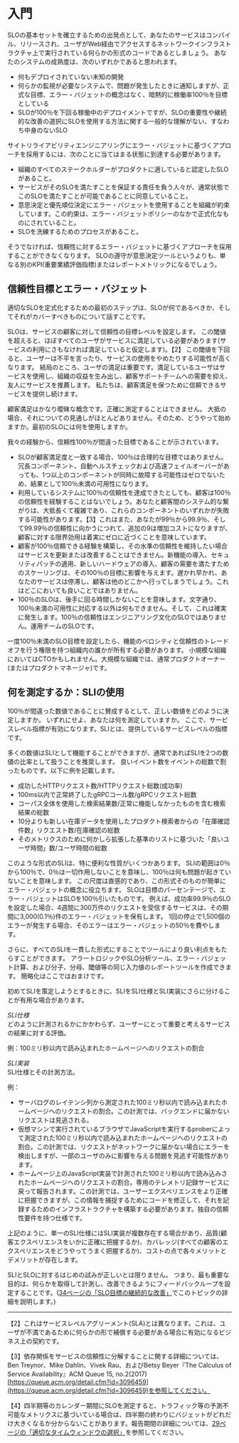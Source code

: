 # 入門

SLOの基本セットを確立するための出発点として、あなたのサービスはコンパイル、リリースされ、ユーザがWeb経由でアクセスするネットワークインフラストラクチャ上で実行されている何らかの形式のコードであるとしましょう。
あなたのシステムの成熟度は、次のいずれかであると思われます。

* 何もデプロイされていない未知の開発
* 何らかの監視が必要なシステムで、問題が発生したときに通知しますが、正式な目標、エラー・バジェットの概念はなく、暗黙的に稼働率100％を目標としている
* SLOが100％を下回る稼働中のデプロイメントですが、SLOの重要性や継続的な改善の選択にSLOを使用する方法に関する一般的な理解がない、すなわち中身のないSLO

サイトリライアビリティエンジニアリングにエラー・バジェットに基づくアプローチを採用するには、次のことに当てはまる状態に到達する必要があります。

* 組織のすべてのステークホルダーがプロダクトに適していると認定したSLOがあること。
* サービスがそのSLOを満たすことを保証する責任を負う人々が、通常状態でこのSLOを満たすことが可能であることに同意していること。
* 意思決定と優先順位決定にエラー・バジェットを使用することを組織が約束しています。この約束は、エラー・バジェットポリシーのなかで正式化なものにされていること。
* SLOを洗練するためのプロセスがあること。

そうでなければ、信頼性に対するエラー・バジェットに基づくアプローチを採用することができなくなります。
SLOの遵守が意思決定ツールというよりも、単なる別のKPI(重要業績評価指標)またはレポートメトリックになるでしょう。

## 信頼性目標とエラー・バジェット

適切なSLOを定式化するための最初のステップは、SLOが何であるべきか、そしてそれがカバーすべきものについて話すことです。

SLOは、サービスの顧客に対して信頼性の目標レベルを設定します。
この閾値を超えると、ほぼすべてのユーザがサービスに満足している必要があります(サービスの利用にさもなければ満足していると仮定します)。【2】
この閾値を下回ると、ユーザーは不平を言ったり、サービスの使用をやめたりする可能性が高くなります。
結局のところ、ユーザの満足は重要です。満足しているユーザはサービスを使用し、組織の収益を生み出し、顧客サポートチームへの需要を抑え、友人にサービスを推薦します。
私たちは、顧客満足を保つために信頼できるサービスを提供し続けます。

顧客満足はかなり曖昧な概念です。正確に測定することはできません。
大抵の場合、それについての見通しがほとんどありません。そのため、どうやって始めますか。最初のSLOには何を使用しますか。

我々の経験から、信頼性100％が間違った目標であることが示されています。

* SLOが顧客満足度と一致する場合、100％は合理的な目標ではありません。冗長コンポーネント、自動ヘルスチェックおよび高速フェイルオーバーがあっても、1つ以上のコンポーネントが同時に故障する可能性はゼロでないため、結果として100％未満の可用性になります。
* 利用しているシステムに100％の信頼性を達成できたとしても、顧客は100％の信頼性を経験することはないでしょう。あなたと顧客間のシステム的な繋がりは、大抵長くて複雑であり、これらのコンポーネントのいずれかが失敗する可能性があります。【3】これはまた、あなたが99％から99.9％、そして99.99％の信頼性に向かうにつれて、追加の9は増加コストになりますが、顧客に対する限界効用は着実にゼロに近づくことを意味しています。
* 顧客が100％信頼できる経験を構築し、その水準の信頼性を維持したい場合はサービスを更新または改善することはできません。新機能の導入、セキュリティパッチの適用、新しいハードウェアの導入、顧客の需要を満たすためのスケーリングは、その100％の目標に影響を与えます。遅かれ早かれ、あなたのサービスは停滞し、顧客は他のどこかへ行ってしまうでしょう。これはどこにおいても良いことではありません。
* 100％のSLOは、後手に回る時間しかないことを意味します。文字通り、100％未満の可用性に対応する以外は何もできません。そして、これは確実に発生します。100％の信頼性はエンジニアリング文化のSLOではありません。運用チームのSLOです。

一度100％未満のSLO目標を設定したら、機能のベロシティと信頼性のトレードオフを行う権限を持つ組織内の誰かが所有する必要があります。
小規模な組織においてはCTOかもしれません。大規模な組織では、通常プロダクトオーナー(またはプロダクトマネージャ)です。

## 何を測定するか：SLIの使用

100％が間違った数値であることに賛成するとして、正しい数値をどのように決定しますか。
いずれにせよ、あなたは何を測定していますか。
ここで、サービスレベル指標が有効になります。SLIとは、提供しているサービスレベルの指標です。

多くの数値はSLIとして機能することができますが、通常であればSLIを2つの数値の比率として扱うことを推奨します。
良いイベント数をイベントの総数で割ったものです。以下に例を記載します。

* 成功したHTTPリクエスト数/HTTPリクエスト総数(成功率)
* 100ms以内で正常終了したgRPCコール数/gRPCリクエスト総数
* コーパス全体を使用した検索結果数/正常に機能しなかったものを含む検索結果の総数
* 10分よりも新しい在庫データを使用したプロダクト検索者からの「在庫確認件数」リクエスト数/在庫確認の総数
* そのメトリクスのために何かしら拡張した基準のリストに基づいた「良いユーザ時間」数/ユーザ時間の総数

このような形式のSLIは、特に便利な性質がいくつかあります。
SLIの範囲は0％から100％で、0％は一切作用しないことを意味し、100％は何も問題が起きていないことを意味します。
この尺度は直感的であり、この形式そのものが簡単にエラー・バジェットの概念に役立ちます。
SLOは目標のパーセンテージで、エラー・バジェットはSLOを100％引いたものです。
例えば、成功率99.9％のSLOを設定した場合、4週間に300万件のリクエストを受信するサービスは、その期間に3,000(0.1％)件のエラー・バジェットを保有します。
1回の停止で1,500個のエラーが発生する場合、そのエラーはエラー・バジェットの50％を費やします。

さらに、すべてのSLIを一貫した形式にすることでツールにより良い利点をもたらすことができます。
アラートロジックやSLO分析ツール、エラー・バジェット計算、および分子、分母、閾値等の同じ入力値のレポートツールを作成できます。
簡略化はここではおまけです。

初めてSLIを策定しようとするときに、SLIをSLI仕様とSLI実装にさらに分けることが有用な場合があります。

_SLI仕様_  
どのように計測されるかにかかわらず、ユーザーにとって重要と考えるサービスの結果に対する評価。

例：100ミリ秒以内で読み込まれたホームページへのリクエストの割合

_SLI実装_  
SLI仕様とその計測方法。

例：

* サーバログのレイテンシ列から測定された100ミリ秒以内で読み込まれたホームページへのリクエストの割合。この計測では、バックエンドに届かないリクエストは見逃される。
* 仮想マシンで実行されているブラウザでJavaScriptを実行するproberによって測定された100ミリ秒以内で読み込まれたホームページへのリクエストの割合。この計測では、リクエストがネットワークに届かない場合にエラーを検出しますが、一部のユーザのみに影響を与える問題を見逃す可能性があります。
* ホームページ上のJavaScript実装で計測された100ミリ秒以内で読み込みされたホームページへのリクエストの割合。専用のテレメトリ記録サービスに戻って報告されます。この計測では、ユーザーエクスペリエンスをより正確に把握できますが、この情報を捕捉するためにコードを修正して、それを記録するためのインフラストラクチャを構築する必要があります。独自の信頼性要件を持つ仕様です。

上記のように、単一のSLI仕様にはSLI実装が複数存在する場合があり、品質(顧客エクスペリエンスをいかに正確に把握するか)、カバレッジ(すべての顧客のエクスペリエンスをどうやってうまく把握するか)、コストの点で各々メリットとデメリットが存在します。

SLIとSLOに対するはじめの試みが正しいとは限りません。
つまり、最も重要な目的は、何らかを取得して計測し、改善できるようにフィードバックループを設定することです。([34ページの「SLO目標の継続的な改善」](../02_06_continuous-improvement-of-slo-targets/README.md)でこのトピックの詳細を説明します。)

----------
【2】これはサービスレベルアグリーメント(SLA)とは異なります。これは、ユーザが不満であるために何らかの形で補償する必要がある場合に有効になるビジネス上の契約です。

【3】依存関係をサービスの信頼性に分解することに関する詳細については、Ben Treynor、Mike Dahlin、Vivek Rau、およびBetsy Beyer『The Calculus of Service Availability』ACM Queue 15, no.2(2017) [https://queue.acm.org/detail.cfm?id=3096459](https://queue.acm.org/detail.cfm?id=3096459)を参照してください。

【4】四半期等のカレンダー期間にSLOを測定すると、トラフィック等の予測不可能なメトリクスに基づいている場合は、四半期の終わりにバジェットがどれだけ大きくなるか分からないことがあります。報告期間の詳細については、[29ページの「適切なタイムウィンドウの選択」](../02_04_choosing-an-appropriate-time-window/README.md)を参照してください。
